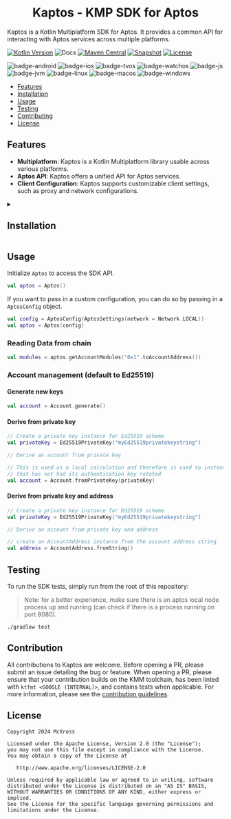 <h1 align="center">Kaptos - KMP SDK for Aptos</h1>

Kaptos is a Kotlin Multiplatform SDK for Aptos. It provides a common API for interacting with Aptos services across
multiple platforms.

[![Kotlin Version](https://img.shields.io/badge/Kotlin-1.9.23-B125EA?logo=kotlin)](https://kotlinlang.org)
![Docs](https://github.com/mcxross/kaptos/actions/workflows/docs.yml/badge.svg)
[![Maven Central](https://img.shields.io/maven-central/v/xyz.mcxross.kaptos/kaptos.svg?label=Maven%20Central)](https://central.sonatype.com/artifact/xyz.mcxross.kaptos/kaptos)
[![Snapshot](https://img.shields.io/nexus/s/xyz.mcxross.kaptos/kaptos?server=https%3A%2F%2Fs01.oss.sonatype.org&label=Snapshot)](https://s01.oss.sonatype.org/content/repositories/snapshots/xyz/mcxross/kaptos/)
[![License](https://img.shields.io/badge/license-Apache%202.0-blue.svg)](LICENSE)

![badge-android](http://img.shields.io/badge/Platform-Android-brightgreen.svg?logo=android)
![badge-ios](http://img.shields.io/badge/Platform-iOS-orange.svg?logo=apple)
![badge-tvos](http://img.shields.io/badge/Platform-tvOS-lightgrey.svg?logo=apple)
![badge-watchos](http://img.shields.io/badge/Platform-watchOS-lightgrey.svg?logo=apple)
![badge-js](http://img.shields.io/badge/Platform-NodeJS-yellow.svg?logo=javascript)
![badge-jvm](http://img.shields.io/badge/Platform-JVM-red.svg?logo=openjdk)
![badge-linux](http://img.shields.io/badge/Platform-Linux-lightgrey.svg?logo=linux)
![badge-macos](http://img.shields.io/badge/Platform-macOS-orange.svg?logo=apple)
![badge-windows](http://img.shields.io/badge/Platform-Windows-blue.svg?logo=windows)

- [Features](#features)
- [Installation](#installation)
- [Usage](#usage)
- [Testing](#testing)
- [Contributing](#contributing)
- [License](#license)

## Features

- **Multiplatform**: Kaptos is a Kotlin Multiplatform library usable across various platforms.
- **Aptos API**: Kaptos offers a unified API for Aptos services.
- **Client Configuration**: Kaptos supports customizable client settings, such as proxy and network configurations.

<details>
<summary><h2>Installation</h2></summary>

Kaptos is available on [Maven Central][maven-central] as a Kotlin Multiplatform library. You can either add it to you
multiplatform project or add it to your platform-specific project.

> [!IMPORTANT]
> Kaptos is currently in development and is not yet available on Maven Central. You can use the latest snapshot version 
> by adding the snapshot repository to your project as follows:

```kotlin
repositories {
    maven("https://s01.oss.sonatype.org/content/repositories/snapshots/")
}
```

### Multiplatform Project

Add the following to your common source set:

```kotlin
commonMain.dependencies {
    implementation("xyz.mcxross.kaptos:kaptos:<version>")
}
```

### Platform-Specific Project

To add Kaptos to a platform-specific project, you can add the following to your platform-specific source set:

#### Android

Kaptos provides two flavors for Android: `kaptos-android` and `kaptos-android-debug`. The `kaptos-android` flavor is
optimized for release builds, while the `kaptos-android-debug` flavor is optimized for debug builds.

```kotlin
dependencies {
    implementation("xyz.mcxross.kaptos:kaptos-android:<version>")
}
```

#### iOS

Kaptos provides artifacts for both iOS arm64 and x64 architectures. You can add the following to your iOS project:

##### iOS Arm64

```kotlin
dependencies {
    implementation("xyz.mcxross.kaptos:kaptos-iosArm64:<version>")
}
```

##### iOS x64

```kotlin
dependencies {
    implementation("xyz.mcxross.kaptos:kaptos-iosX64:<version>")
}
```

#### macOS

```kotlin
dependencies {
    implementation("xyz.mcxross.kaptos:kaptos-macos:<version>")
}
```

#### tvOS

```kotlin
dependencies {
    implementation("xyz.mcxross.kaptos:kaptos-tvos:<version>")
}
```

#### watchOS

Kaptos provides artifacts for both watchOS arm32, arm64 and x64 architectures. You can add the following to your watchOS
project:

```kotlin
dependencies {
    implementation("xyz.mcxross.kaptos:kaptos-watchosarm32:<version>")
}
```

```kotlin
dependencies {
    implementation("xyz.mcxross.kaptos:kaptos-watchosarm64:<version>")
}
```

```kotlin
dependencies {
    implementation("xyz.mcxross.kaptos:kaptos-watchosx64:<version>")
}
```

#### Js

```kotlin
dependencies {
    implementation("xyz.mcxross.kaptos:kaptos-js:<version>")
}
```

#### JVM

```kotlin
dependencies {
    implementation("xyz.mcxross.kaptos:kaptos-jvm:<version>")
}
```

#### Linux

Kaptos provides artifacts for both Linux arm64 and x64 architectures. You can add the following to your Linux project:

```kotlin
dependencies {
    implementation("xyz.mcxross.kaptos:kaptos-linuxarm64:<version>")
}
```

```kotlin
dependencies {
    implementation("xyz.mcxross.kaptos:kaptos-linuxx64:<version>")
}
```

#### Windows

```kotlin
dependencies {
    implementation("xyz.mcxross.kaptos:kaptos-mingw:<version>")
}
```

</details>

## Usage

Initialize `Aptos` to access the SDK API.

```kotlin
val aptos = Aptos()
```

If you want to pass in a custom configuration, you can do so by passing in a `AptosConfig` object.

```kotlin
val config = AptosConfig(AptosSettings(network = Network.LOCAL))
val aptos = Aptos(config)
```

### Reading Data from chain

```kotlin
val modules = aptos.getAccountModules("0x1".toAccountAddress())
```

### Account management (default to Ed25519)

#### Generate new keys

```kotlin
val account = Account.generate()
```

#### Derive from private key
```kotlin
// Create a private key instance for Ed25519 scheme 
val privateKey = Ed25519PrivateKey("myEd25519privatekeystring")

// Derive an account from private key

// This is used as a local calculation and therefore is used to instantiate an `Account`
// that has not had its authentication key rotated
val account = Account.fromPrivateKey(privateKey)
```

#### Derive from private key and address

```kotlin
// Create a private key instance for Ed25519 scheme 
val privateKey = Ed25519PrivateKey("myEd25519privatekeystring")

// Derive an account from private key and address

// create an AccountAddress instance from the account address string
val address = AccountAddress.fromString()

```

## Testing

To run the SDK tests, simply run from the root of this repository:

> Note: for a better experience, make sure there is an aptos local node process up and running (can check if there is a
> process running on port 8080).

```shell
./gradlew test 
```

## Contribution

All contributions to Kaptos are welcome. Before opening a PR, please submit an issue detailing the bug or feature. When opening a PR, please ensure that your contribution builds on the KMM toolchain, has been linted with `ktfmt <GOOGLE (INTERNAL)>`, and contains tests when applicable. For more information, please see the [contribution guidelines](CONTRIBUTING.md).

## License

    Copyright 2024 McXross

    Licensed under the Apache License, Version 2.0 (the "License");
    you may not use this file except in compliance with the License.
    You may obtain a copy of the License at

       http://www.apache.org/licenses/LICENSE-2.0

    Unless required by applicable law or agreed to in writing, software
    distributed under the License is distributed on an "AS IS" BASIS,
    WITHOUT WARRANTIES OR CONDITIONS OF ANY KIND, either express or implied.
    See the License for the specific language governing permissions and
    limitations under the License.

[maven-central]: https://search.maven.org/search?q=g:xyz.mcxross.kaptos


